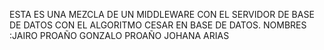 ESTA ES UNA MEZCLA DE UN MIDDLEWARE CON EL SERVIDOR DE BASE DE DATOS CON EL ALGORITMO CESAR EN BASE DE DATOS.
NOMBRES :JAIRO PROAÑO
        GONZALO PROAÑO
         JOHANA ARIAS
